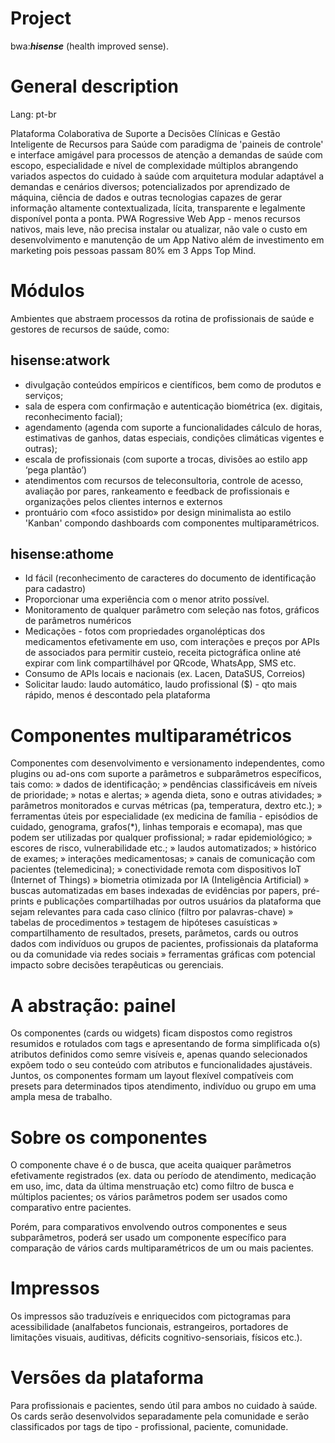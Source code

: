 # Project
bwa:__*hisense*__ (health improved sense).

# General description
Lang: pt-br

Plataforma Colaborativa de Suporte a Decisões Clínicas e Gestão Inteligente de Recursos para Saúde com paradigma de 'paineis de controle' e interface amigável para processos de atenção a demandas de saúde com escopo, especialidade e nível de complexidade múltiplos abrangendo variados aspectos do cuidado à saúde com arquitetura modular adaptável a demandas e cenários diversos; potencializados por aprendizado de máquina, ciência de dados e outras tecnologias capazes de gerar  informação altamente contextualizada, lícita, transparente e legalmente disponível ponta a ponta. PWA Rogressive Web App - menos recursos nativos, mais leve, não precisa instalar ou atualizar, não vale o custo em desenvolvimento e manutenção de um App Nativo além de investimento em marketing pois pessoas passam 80% em 3 Apps Top Mind.

# Módulos
Ambientes que abstraem processos da rotina de profissionais de saúde e gestores de recursos de saúde, como:

## hisense:atwork
* divulgação conteúdos empíricos e científicos, bem como de produtos e serviços;
* sala de espera com confirmação e autenticação biométrica (ex. digitais, reconhecimento facial);
* agendamento (agenda com suporte a funcionalidades cálculo de horas, estimativas de ganhos, datas especiais, condições climáticas vigentes e outras);
* escala de profissionais (com suporte a trocas, divisões ao estilo app ‘pega plantão’)
* atendimentos com recursos de teleconsultoria, controle de acesso, avaliação por pares, rankeamento e feedback de profissionais e organizações pelos clientes internos e externos
* prontuário com «foco assistido» por design minimalista ao estilo 'Kanban' compondo dashboards com componentes multiparamétricos.

## hisense:athome
* Id fácil (reconhecimento de caracteres do documento de identificação para cadastro)
* Proporcionar uma experiência com o menor atrito possível.
* Monitoramento de qualquer parâmetro com seleção nas fotos, gráficos de parâmetros numéricos
* Medicações - fotos com propriedades organolépticas dos medicamentos efetivamente em uso, com interações e preços por APIs de associados para permitir custeio, receita pictográfica online até expirar com link compartilhável por QRcode, WhatsApp, SMS etc.
* Consumo de APIs locais e nacionais (ex. Lacen, DataSUS, Correios)
* Solicitar laudo: laudo automático, laudo profissional ($) - qto mais rápido, menos é descontado pela plataforma

# Componentes multiparamétricos
Componentes com desenvolvimento e versionamento independentes, como plugins ou ad-ons com suporte a parâmetros e subparâmetros específicos, tais como:
    » dados de identificação;
    » pendências classificáveis em níveis de prioridade;
    » notas e alertas;
    » agenda dieta, sono e outras atividades;
    » parâmetros monitorados e curvas métricas (pa, temperatura, dextro etc.);
    » ferramentas úteis por especialidade (ex medicina de família - episódios de cuidado, genograma, grafos(*), linhas temporais e ecomapa), mas que podem ser utilizadas por qualquer profissional;
    » radar epidemiológico;
    » escores de risco, vulnerabilidade etc.;
    » laudos automatizados;
    » histórico de exames;
    » interações medicamentosas;
    » canais de comunicação com pacientes (telemedicina);
    » conectividade remota com dispositivos IoT (Internet of Things)
    » biometria otimizada por IA (Inteligência Artificial)
    » buscas automatizadas em bases indexadas de evidências por papers, pré-prints e publicações compartilhadas por outros usuários da plataforma que sejam relevantes para cada caso clínico (filtro por palavras-chave)
    » tabelas de procedimentos
    » testagem de hipóteses casuísticas
    » compartilhamento de resultados, presets, parâmetos, cards ou outros dados com indivíduos ou grupos de pacientes, profissionais da plataforma ou da comunidade via redes sociais
    » ferramentas gráficas com potencial impacto sobre decisões terapêuticas ou gerenciais.

# A abstração: painel
Os componentes (cards ou widgets) ficam dispostos como registros resumidos e rotulados com tags e apresentando de forma simplificada o(s) atributos definidos como semre visíveis e, apenas quando selecionados expõem todo o seu conteúdo com atributos e funcionalidades ajustáveis. Juntos, os componentes formam um layout flexível compatíveis com presets para determinados tipos atendimento, indivíduo ou grupo em uma ampla mesa de trabalho.

# Sobre os componentes
O componente chave é o de busca, que aceita quaiquer parâmetros efetivamente registrados (ex. data ou período de atendimento, medicação em uso, imc, data da última menstruação etc) como filtro de busca e múltiplos pacientes; os vários parâmetros podem ser usados como comparativo entre pacientes. 

Porém, para comparativos envolvendo outros componentes e seus subparâmetros, poderá ser usado um componente específico para comparação de vários cards multiparamétricos de um ou mais pacientes.

# Impressos
Os impressos são traduzíveis  e enriquecidos com pictogramas para acessibilidade (analfabetos funcionais, estrangeiros, portadores de limitações visuais, auditivas, déficits cognitivo-sensoriais, físicos etc.).

# Versões da plataforma
Para profissionais e pacientes, sendo útil para ambos no cuidado à saúde. Os cards serão desenvolvidos separadamente pela comunidade e serão classificados por tags de tipo - profissional, paciente, comunidade.